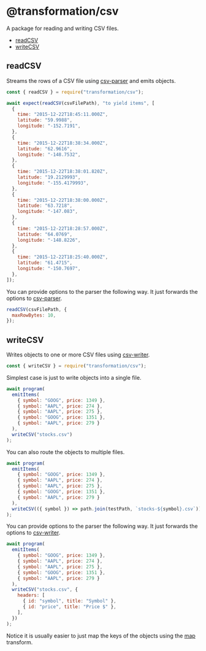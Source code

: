 # @transformation/csv

A package for reading and writing CSV files.

<!-- toc -->

- [readCSV](#readcsv)
- [writeCSV](#writecsv)

<!-- tocstop -->

## readCSV

Streams the rows of a CSV file using [csv-parser](https://www.npmjs.com/package/csv-parser) and emits objects.

```js
const { readCSV } = require("transformation/csv");
```

```js
await expect(readCSV(csvFilePath), "to yield items", [
  {
    time: "2015-12-22T18:45:11.000Z",
    latitude: "59.9988",
    longitude: "-152.7191",
  },
  {
    time: "2015-12-22T18:38:34.000Z",
    latitude: "62.9616",
    longitude: "-148.7532",
  },
  {
    time: "2015-12-22T18:38:01.820Z",
    latitude: "19.2129993",
    longitude: "-155.4179993",
  },
  {
    time: "2015-12-22T18:38:00.000Z",
    latitude: "63.7218",
    longitude: "-147.083",
  },
  {
    time: "2015-12-22T18:28:57.000Z",
    latitude: "64.0769",
    longitude: "-148.8226",
  },
  {
    time: "2015-12-22T18:25:40.000Z",
    latitude: "61.4715",
    longitude: "-150.7697",
  },
]);
```

You can provide options to the parser the following way. It just forwards the options to [csv-parser](https://www.npmjs.com/package/csv-parser#options).

```js
readCSV(csvFilePath, {
  maxRowBytes: 10,
});
```

## writeCSV

Writes objects to one or more CSV files using [csv-writer](https://www.npmjs.com/package/csv-writer).

```js
const { writeCSV } = require("transformation/csv");
```

Simplest case is just to write objects into a single file.

```js
await program(
  emitItems(
    { symbol: "GOOG", price: 1349 },
    { symbol: "AAPL", price: 274 },
    { symbol: "AAPL", price: 275 },
    { symbol: "GOOG", price: 1351 },
    { symbol: "AAPL", price: 279 }
  ),
  writeCSV("stocks.csv")
);
```

You can also route the objects to multiple files.

```js
await program(
  emitItems(
    { symbol: "GOOG", price: 1349 },
    { symbol: "AAPL", price: 274 },
    { symbol: "AAPL", price: 275 },
    { symbol: "GOOG", price: 1351 },
    { symbol: "AAPL", price: 279 }
  ),
  writeCSV(({ symbol }) => path.join(testPath, `stocks-${symbol}.csv`))
);
```

You can provide options to the parser the following way. It just forwards the options to [csv-writer](https://www.npmjs.com/package/csv-writer#createobjectcsvwriterparams).

```js
await program(
  emitItems(
    { symbol: "GOOG", price: 1349 },
    { symbol: "AAPL", price: 274 },
    { symbol: "AAPL", price: 275 },
    { symbol: "GOOG", price: 1351 },
    { symbol: "AAPL", price: 279 }
  ),
  writeCSV("stocks.csv", {
    headers: [
      { id: "symbol", title: "Symbol" },
      { id: "price", title: "Price $" },
    ],
  })
);
```

Notice it is usually easier to just map the keys of the objects using the [map](../core/Readme.md#map) transform.
